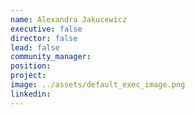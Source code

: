 ```yaml
---
name: Alexandra Jakucewicz
executive: false
director: false
lead: false
community_manager:   
position:  
project:  
image: ../assets/default_exec_image.png
linkedin: 
---
```

